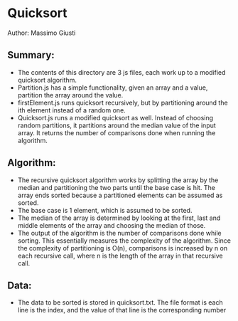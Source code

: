 # Quicksort
Author: Massimo Giusti

## Summary:
- The contents of this directory are 3 js files, each work up to a modified quicksort algorithm.
- Partition.js has a simple functionality, given an array and a value, partition the array around the value.
- firstElement.js runs quicksort recursively, but by partitioning around the ith element instead of a random one.
- Quicksort.js runs a modified quicksort as well. Instead of choosing random partitions, it partitions around the median value of the input array. It returns the number of comparisons done when running the algorithm.

## Algorithm:
- The recursive quicksort algorithm works by splitting the array by the median and partitioning the two parts until the base case is hit. The array ends sorted because a partitioned elements can be assumed as sorted.
- The base case is 1 element, which is assumed to be sorted.
- The median of the array is determined by looking at the first, last and middle elements of the array and choosing the median of those.
- The output of the algorithm is the number of comparisons done while sorting. This essentially measures the complexity of the algorithm. Since the complexity of partitioning is O(n), comparisons is increased by n on each recursive call, where n is the length of the array in that recursive call.

## Data:
- The data to be sorted is stored in quicksort.txt. The file format is each line is the index, and the value of that line is the corresponding number

